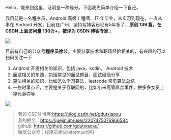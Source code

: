 


<!--
**gdutxiaoxu/gdutxiaoxu** is a ✨ _special_ ✨ repository because its `README.md` (this file) appears on your GitHub profile.

Here are some ideas to get you started:

- 🔭 I’m currently working on ...
- 🌱 I’m currently learning ...
- 👯 I’m looking to collaborate on ...
- 🤔 I’m looking for help with ...
- 💬 Ask me about ...
- 📫 How to reach me: ...
- 😄 Pronouns: ...
- ⚡ Fun fact: ...
-->



Hello，能来到这里，证明是一种缘分。下面我先简单介绍一下自己。

我目前是一名程序员，Android 高级工程师，17 年毕业，从实习到现在，一直从事在 Android 开发，目前在广州，坚持写博客已经有5年多了，**原创 139 篇，在 CSDN 上面访问量 130万+，被评为 CSDN 博客专家** 。

![](https://gitee.com/gdutxiaoxu/blog-picture/raw/master/21/02/20210323121149.png)

目前有自己的公众号**程序员徐公**，主要分享技术和职场经验相关的，有兴趣的可以扫码关注一下

1. Android 开发相关的知识，包括 java，kotlin， Android 技术
2. 面试相关的东西，包括常见的面试题目，面试经验分享
3. 算法相关的知识，比如怎么学习算法，leetcode 常见算法总结
4. 一些时事点评，主要是关于互联网的，比如小米高管屌丝事件，拼多多女员工猝死事件等


![](https://gitee.com/gdutxiaoxu/blog-picture/raw/master/21/02/%E7%A8%8B%E5%BA%8F%E5%91%98%E5%BE%90%E5%85%AC%20(1).png)

> 我的 CSDN 博客:https://blog.csdn.net/gdutxiaoxu <br>
> 我的掘金：https://juejin.im/user/2207475076966584  <br>
> github: https://github.com/gdutxiaoxu/  <br>
> 微信公众号：程序员徐公(stormjun94)  <br>
